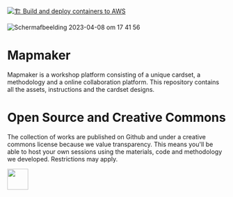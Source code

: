 [![🏗 Build and deploy containers to AWS](https://github.com/two-trick-pony-NL/mapmaker/actions/workflows/deploy.yml/badge.svg)](https://github.com/two-trick-pony-NL/mapmaker/actions/workflows/deploy.yml)

![Schermafbeelding 2023-04-08 om 17 41 56](https://user-images.githubusercontent.com/71013416/230730243-2166d24e-ae01-4985-bcf2-5f9cbefc396c.png)


# Mapmaker
Mapmaker is a workshop platform consisting of a unique cardset, a methodology and a online collaboration platform.
This repository contains all the assets, instructions and the cardset designs. 

# Open Source and Creative Commons
The collection of works are published on Github and under a creative commons license because we value transparency. This means you'll be able to host your own sessions using the materials, code and methodology we developed. Restrictions may apply. 




<a href="https://creativecommons.org/licenses/by-nc-nd/4.0/"><img src="[[http://url.to/image.png](https://user-images.githubusercontent.com/71013416/230730844-738a8447-3a33-4fc3-9898-1531df42e8b5.png)](https://user-images.githubusercontent.com/71013416/230730844-738a8447-3a33-4fc3-9898-1531df42e8b5.png)" align="left" height="48" ></a>
